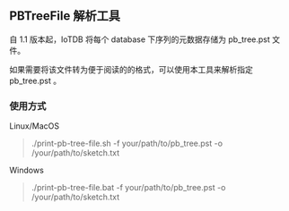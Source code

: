 <!--

    Licensed to the Apache Software Foundation (ASF) under one
    or more contributor license agreements.  See the NOTICE file
    distributed with this work for additional information
    regarding copyright ownership.  The ASF licenses this file
    to you under the Apache License, Version 2.0 (the
    "License"); you may not use this file except in compliance
    with the License.  You may obtain a copy of the License at

        http://www.apache.org/licenses/LICENSE-2.0

    Unless required by applicable law or agreed to in writing,
    software distributed under the License is distributed on an
    "AS IS" BASIS, WITHOUT WARRANTIES OR CONDITIONS OF ANY
    KIND, either express or implied.  See the License for the
    specific language governing permissions and limitations
    under the License.

-->

## PBTreeFile 解析工具

自 1.1 版本起，IoTDB 将每个 database 下序列的元数据存储为 pb_tree.pst 文件。

如果需要将该文件转为便于阅读的的格式，可以使用本工具来解析指定 pb_tree.pst 。

### 使用方式

Linux/MacOS
> ./print-pb-tree-file.sh -f your/path/to/pb_tree.pst -o /your/path/to/sketch.txt

Windows

> ./print-pb-tree-file.bat -f your/path/to/pb_tree.pst -o /your/path/to/sketch.txt
